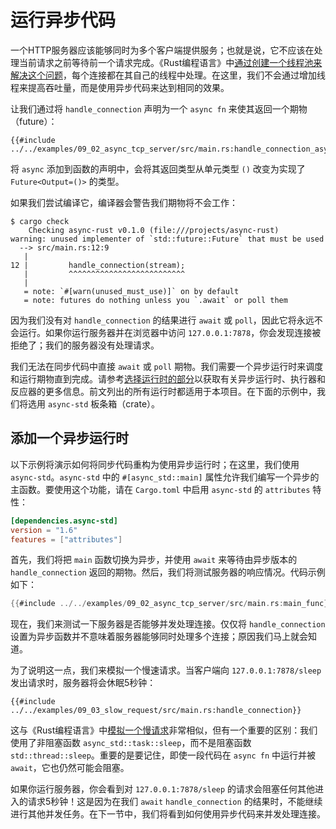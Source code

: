 # 运行异步代码

一个HTTP服务器应该能够同时为多个客户端提供服务；也就是说，它不应该在处理当前请求之前等待前一个请求完成。《Rust编程语言》中[通过创建一个线程池来解决这个问题](https://doc.rust-lang.org/book/ch20-02-multithreaded.html#turning-our-single-threaded-server-into-a-multithreaded-server)，每个连接都在其自己的线程中处理。在这里，我们不会通过增加线程来提高吞吐量，而是使用异步代码来达到相同的效果。

让我们通过将 `handle_connection` 声明为一个 `async fn` 来使其返回一个期物（future）：

```rust,ignore
{{#include ../../examples/09_02_async_tcp_server/src/main.rs:handle_connection_async}}
```

将 `async` 添加到函数的声明中，会将其返回类型从单元类型 `()` 改变为实现了 `Future<Output=()>` 的类型。

如果我们尝试编译它，编译器会警告我们期物将不会工作：

```console
$ cargo check
    Checking async-rust v0.1.0 (file:///projects/async-rust)
warning: unused implementer of `std::future::Future` that must be used
  --> src/main.rs:12:9
   |
12 |         handle_connection(stream);
   |         ^^^^^^^^^^^^^^^^^^^^^^^^^^
   |
   = note: `#[warn(unused_must_use)]` on by default
   = note: futures do nothing unless you `.await` or poll them
```

因为我们没有对 `handle_connection` 的结果进行 `await` 或 `poll`，因此它将永远不会运行。如果你运行服务器并在浏览器中访问 `127.0.0.1:7878`，你会发现连接被拒绝了；我们的服务器没有处理请求。

我们无法在同步代码中直接 `await` 或 `poll` 期物。我们需要一个异步运行时来调度和运行期物直到完成。请参考[选择运行时的部分](../08_ecosystem/00_chapter.md)以获取有关异步运行时、执行器和反应器的更多信息。前文列出的所有运行时都适用于本项目。在下面的示例中，我们将选用 `async-std` 板条箱（crate）。

## 添加一个异步运行时

以下示例将演示如何将同步代码重构为使用异步运行时；在这里，我们使用 `async-std`。`async-std` 中的 `#[async_std::main]` 属性允许我们编写一个异步的主函数。要使用这个功能，请在 `Cargo.toml` 中启用 `async-std` 的 `attributes` 特性：

```toml
[dependencies.async-std]
version = "1.6"
features = ["attributes"]
```

首先，我们将把 `main` 函数切换为异步，并使用 `await` 来等待由异步版本的 `handle_connection` 返回的期物。然后，我们将测试服务器的响应情况。代码示例如下：

```rust
{{#include ../../examples/09_02_async_tcp_server/src/main.rs:main_func}}
```
现在，我们来测试一下服务器是否能够并发处理连接。仅仅将 `handle_connection` 设置为异步函数并不意味着服务器能够同时处理多个连接；原因我们马上就会知道。

为了说明这一点，我们来模拟一个慢速请求。当客户端向 `127.0.0.1:7878/sleep` 发出请求时，服务器将会休眠5秒钟：

```rust,ignore
{{#include ../../examples/09_03_slow_request/src/main.rs:handle_connection}}
```
这与《Rust编程语言》中[模拟一个慢请求](https://doc.rust-lang.org/book/ch20-02-multithreaded.html#simulating-a-slow-request-in-the-current-server-implementation)非常相似，但有一个重要的区别：我们使用了非阻塞函数 `async_std::task::sleep`，而不是阻塞函数 `std::thread::sleep`。重要的是要记住，即使一段代码在 `async fn` 中运行并被 `await`，它也仍然可能会阻塞。

如果你运行服务器，你会看到对 `127.0.0.1:7878/sleep` 的请求会阻塞任何其他进入的请求5秒钟！这是因为在我们 `await` `handle_connection` 的结果时，不能继续进行其他并发任务。在下一节中，我们将看到如何使用异步代码来并发处理连接。
